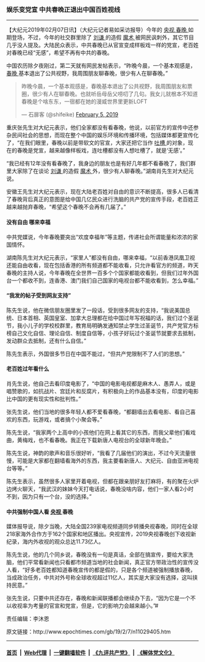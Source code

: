 ### 娱乐变党宣 中共春晚正退出中国百姓视线
------------------------

<p>
 【大纪元2019年02月07日讯】（大纪元记者易如采访报导）今年的
 <a href="http://www.epochtimes.com/gb/tag/%E5%A4%AE%E8%A7%86.html">
  央视
 </a>
 <a href="http://www.epochtimes.com/gb/tag/%E6%98%A5%E6%99%9A.html">
  春晚
 </a>
 如期登场，不过，今年的社交群里除了
 <a href="http://www.epochtimes.com/gb/tag/%E5%88%98%E8%B0%A6.html">
  刘谦
 </a>
 的造假
 <a href="http://www.epochtimes.com/gb/tag/%E9%AD%94%E6%9C%AF.html">
  魔术
 </a>
 被网民讽刺外，其它节目几乎没人提及。大陆民众表示，中共春晚已从官宣变成样板戏一样的党宣，老百姓对春晚已经“无感”，希望不再有中共的春晚。
</p>
<p>
 中国农历除夕夜刚过，第二天就有网民发帖表示，“昨晚今晨，一个基本观感是，
 <a href="http://www.epochtimes.com/gb/tag/%E6%98%A5%E6%99%9A.html">
  春晚
 </a>
 基本退出了公共视野，我周围朋友聊春晚，很少有人在聊春晚。”
</p>
<blockquote class="twitter-tweet" data-lang="en">
 <p dir="ltr" lang="zh">
  昨晚今晨，一个基本观感是，春晚基本退出了公共视野，我周围朋友和票圈，很少有人在聊春晚。也就听岳母岳父唠叨了几句。我女儿就根本不知道春晚是个啥东东，一宿都在她的漫威世界里更新LOFT
 </p>
 <p>
  — 石扉客 (@shifeike)
  <a href="https://twitter.com/shifeike/status/1092617857010098177?ref_src=twsrc%5Etfw">
   February 5, 2019
  </a>
 </p>
</blockquote>
<p>
 <p>
  重庆张先生对大纪元表示，他们全家都没有看春晚，他说，以前官方的宣传中还参杂民间社会的思想，而现在整个中国的娱乐环境和传播环境，包括媒体都更宣传化了，“在我们眼里，春晚以前是带软文的官宣，大家还把它当作
  <a href="http://www.epochtimes.com/gb/tag/%E5%90%90%E6%A7%BD.html">
   吐槽
  </a>
  的对象，现在的春晚是党宣，越来越像样板戏，连吐槽都没有人想吐槽了，就是‘无感’。”
 </p>
 <p>
  “我已经有12年没有看春晚了，我身边的朋友也是有好几年都不看春晚了，我们群里大家除了在谈论
  <a href="http://www.epochtimes.com/gb/tag/%E5%88%98%E8%B0%A6.html">
   刘谦
  </a>
  的造假
  <a href="http://www.epochtimes.com/gb/tag/%E9%AD%94%E6%9C%AF.html">
   魔术
  </a>
  外，很少有人聊春晚。”湖南肖先生对大纪元说。
 </p>
 <p>
  安徽王先生对大纪元表示，现在大陆老百姓对自由的意识不断提高，很多人已看清了春晚背后真正的意图是给中国几亿民众进行洗脑的共产党的宣传手段，老百姓正越来越抛弃春晚，“希望这个春晚不会再有几届了。”
 </p>
 <h4>
  没有自由 哪来幸福
 </h4>
 <p>
  中共党媒说，今年春晚要突出“欢度幸福年”等主题，传递社会所谓能量和浓浓的家国情怀。
 </p>
 <p>
  湖南陈先生对大纪元表示，“家里人”都没有自由，哪来幸福，“以前香港凤凰卫视还能自由收看，现在包括香港的所有频道都不能收看，只允许看官方的频道，昨天春晚的主持人说，今年春晚在全世界一百多个个国家都能收看到，但我们过年外国台一个都收不到，连香港、澳门我们自己国家的电视台都不能收看到，怎么幸福。”
 </p>
 <h4>
  “我发的帖子受到网友支持”
 </h4>
 <p>
  陈先生说，他在微信朋友圈里发了一段话，受到很多网友的支持，“我说美国总统、日本首相、英国皇室、加拿大总理都在给中国过年写祝福的话，我们过个圣诞节，我小儿子的学校校群里，教育局明确发通知禁止学生过圣诞节，共产党官方标榜自己文化自信、理论自信、制度自信等，小孩子好玩过个圣诞节就要求去抵制，发动群众去抵制，还有什么自信。”
 </p>
 <p>
  陈先生表示，外国很多节日在中国不能过，“但共产党限制不了人们的思想。”
 </p>
 <h4>
  老百姓过年看什么
 </h4>
 <p>
  肖先生说，他自己去看印度电影了，“中国的电影电视都是麻木人、愚弄人，或是唱赞歌的，如抗战片、宫廷片和反腐片，有积极向上的作品基本没有，印度的电影比中国的更有现实性和批判性。”
 </p>
 <p>
  张先生说，他们当地的很多年轻人都不爱看春晚，“都翻墙出去看电影、看自己喜欢的东西，玩游戏，或者搞个小聚会等。”
 </p>
 <p>
  陈先生说，“我家两个上高中的小孩他们在网上看其它的东西，而我父辈他们看戏曲，黄梅戏，也不看春晚。我正在下载新唐人电视台的全球新年晚会。”
 </p>
 <p>
  陈先生说，神韵的歌声和音乐很好听，“我看了几届他们的演出，不过今天流量很慢，可能是大家都在翻墙看海外的东西，我主要看新唐人、大纪元、自由亚洲电视台等等。”
 </p>
 <p>
  陈先生表示，虽然很多人家里开着电视，但都在跟亲朋好友打麻将，有的聚在火炉边烤火聊天，“我武汉的妹妹今天打电话说，春晚没啥内容，他们一家人看2小时不到，因为只有一个台，没的选择。”
 </p>
 <h4>
  中共强制中国人看
  <a href="http://www.epochtimes.com/gb/tag/%E5%A4%AE%E8%A7%86.html">
   央视
  </a>
  春晚
 </h4>
 <p>
  媒体报导说，除夕当晚，大陆全国239家电视频道同步转播央视春晚，同时在全球218家海外合作方于162个国家和地区播出。央视宣传，2019央视春晚创下收视新纪录，海内外收视的观众总达11.73亿人。
 </p>
 <p>
  陈先生说，他的几个同乡说，春晚没有一句是真话，全部在搞宣传，要给大家洗脑，他们平常看新闻也只看都市频道当地的社会新闻，真正官方带政治性的宣传没人看，“好多老百姓都知道春晚宣传的都是假的，只是各个频道被强制播放春晚，当成政治任务，中共对外号称全球收视超过11亿人，其实是大家没有选择，这叫挟持民意。”
 </p>
 <p>
  张先生说，只要中共还存在，春晚和新闻联播都会继续办下去，“因为它是一个不以收视率为考量的官宣和党宣，但是，它的影响力会越来越小。”#
 </p>
 <p>
  责任编辑：李沐恩
 </p>
</p>
原文链接：http://www.epochtimes.com/gb/19/2/7/n11029405.htm


------------------------
#### [首页](https://github.com/gfw-breaker/banned-news/blob/master/README.md) &nbsp;|&nbsp; [Web代理](https://github.com/labour-camp/helloworld) &nbsp;|&nbsp; [一键翻墙软件](https://github.com/gfw-breaker/nogfw/blob/master/README.md) &nbsp;|&nbsp; [《九评共产党》](https://github.com/gfw-breaker/9ping.md/blob/master/README.md#九评之一评共产党是什么) &nbsp;|&nbsp; [《解体党文化》](https://github.com/gfw-breaker/jtdwh.md/blob/master/README.md#绪论)

